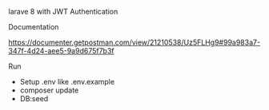 larave 8 with JWT Authentication

Documentation

https://documenter.getpostman.com/view/21210538/Uz5FLHg9#99a983a7-347f-4d24-aee5-9a9d675f7b3f

Run
- Setup .env like .env.example
- composer update
- DB:seed 